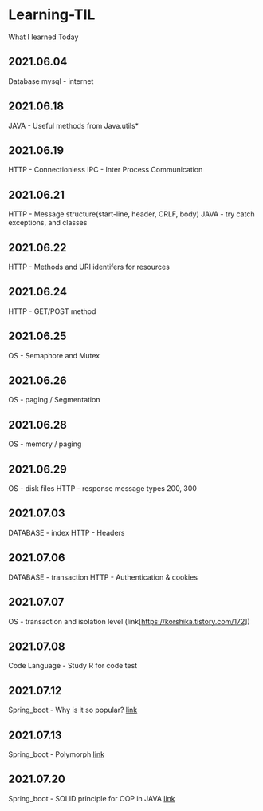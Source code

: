 # Learning-TIL
What I learned Today

## 2021.06.04
Database mysql - internet

## 2021.06.18
JAVA - Useful methods from Java.utils* 

## 2021.06.19
HTTP - Connectionless
IPC - Inter Process Communication

## 2021.06.21
HTTP - Message structure(start-line, header, CRLF, body)
JAVA - try catch exceptions, and classes

## 2021.06.22
HTTP - Methods and URI identifers for resources

## 2021.06.24
HTTP - GET/POST method

## 2021.06.25
OS - Semaphore and Mutex

## 2021.06.26
OS - paging / Segmentation

## 2021.06.28
OS - memory / paging

## 2021.06.29
OS - disk files
HTTP - response message types 200, 300

## 2021.07.03
DATABASE - index
HTTP - Headers

## 2021.07.06
DATABASE - transaction
HTTP - Authentication & cookies

## 2021.07.07
OS - transaction and isolation level (link[https://korshika.tistory.com/172])

## 2021.07.08
Code Language - Study R for code test 

## 2021.07.12
Spring_boot - Why is it so popular? [link](https://korshika.tistory.com/174)

## 2021.07.13
Spring_boot - Polymorph [link](https://korshika.tistory.com/176)

## 2021.07.20
Spring_boot - SOLID principle for OOP in JAVA [link](https://korshika.tistory.com/177)